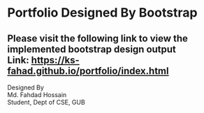 # Portfolio Designed By Bootstrap  
Please visit the following link to view the implemented bootstrap design output  
Link: https://ks-fahad.github.io/portfolio/index.html 
-
Designed By  
Md. Fahdad Hossain  
Student, Dept of CSE, GUB
